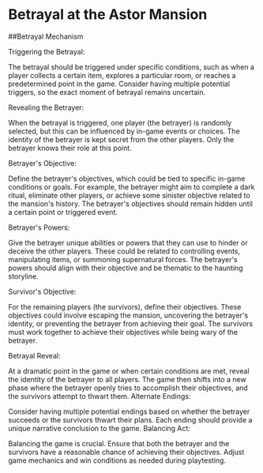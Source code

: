 # Betrayal at the Astor Mansion

##Betrayal Mechanism

Triggering the Betrayal:

The betrayal should be triggered under specific conditions, such as when a player collects a certain item, explores a particular room, or reaches a predetermined point in the game.
Consider having multiple potential triggers, so the exact moment of betrayal remains uncertain.

Revealing the Betrayer:

When the betrayal is triggered, one player (the betrayer) is randomly selected, but this can be influenced by in-game events or choices.
The identity of the betrayer is kept secret from the other players. Only the betrayer knows their role at this point.

Betrayer's Objective:

Define the betrayer's objectives, which could be tied to specific in-game conditions or goals. For example, the betrayer might aim to complete a dark ritual, eliminate other players, or achieve some sinister objective related to the mansion's history.
The betrayer's objectives should remain hidden until a certain point or triggered event.

Betrayer's Powers:

Give the betrayer unique abilities or powers that they can use to hinder or deceive the other players. These could be related to controlling events, manipulating items, or summoning supernatural forces.
The betrayer's powers should align with their objective and be thematic to the haunting storyline.

Survivor's Objective:

For the remaining players (the survivors), define their objectives. These objectives could involve escaping the mansion, uncovering the betrayer's identity, or preventing the betrayer from achieving their goal.
The survivors must work together to achieve their objectives while being wary of the betrayer.


Betrayal Reveal:

At a dramatic point in the game or when certain conditions are met, reveal the identity of the betrayer to all players.
The game then shifts into a new phase where the betrayer openly tries to accomplish their objectives, and the survivors attempt to thwart them.
Alternate Endings:

Consider having multiple potential endings based on whether the betrayer succeeds or the survivors thwart their plans.
Each ending should provide a unique narrative conclusion to the game.
Balancing Act:

Balancing the game is crucial. Ensure that both the betrayer and the survivors have a reasonable chance of achieving their objectives. Adjust game mechanics and win conditions as needed during playtesting.
